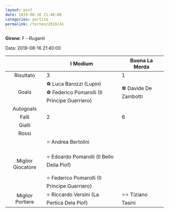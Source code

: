 ```yaml
---
layout: post
date: 2019-08-16 21:40:00
categories: partite
permalink: /torneo/2019/41
---
```

**Girone**: F - Ruganti

Data: 2019-08-16 21:40:00

| | I Modium | Buona La Merda |
|:-----:|-----|-----|
Risultato|3|1
Goals|⚽ Luca Barozzi (Lupin)<br/>⚽ Federico Pomarolli (Il Principe Guerriero)|⚽ Davide De Zambotti<br/>
Autogoals||
Falli|2|6
Gialli||
Rossi||
Miglior Giocatore|⭐ Andrea Bertolini<br/><br/>⭐ Edoardo Pomarolli (Il Bello Della Piof)<br/><br/>⭐ Federico Pomarolli (Il Principe Guerriero)<br/>|
Miglior Portiere|⭐ Riccardo Versini (La Pertica Dela Piof)<br/>|⭐⭐ Tiziano Tasini<br/>
